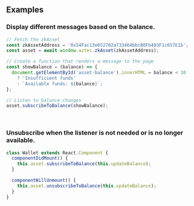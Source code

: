 ## Examples


### Display different messages based on the balance.

```js static
// Fetch the zkAsset
const zkAssetAddress = '0x54Fac13e652702a733464bbcB0Fb403F1c057E1b';
const asset = await window.aztec.zkAsset(zkAssetAddress);

// Create a function that renders a message to the page
const showBalance = (balance) => {
  document.getElementById('asset-balance').innerHTML = balance < 10
    ? 'Insufficient funds'
    : `Available funds: ${balance}`;
};

// Listen to balance changes
asset.subscribeToBalance(showBalance);
```

&nbsp;
&nbsp;

### Unsubscribe when the listener is not needed or is no longer available.

```js static
class Wallet extends React.Component {
  componentDidMount() {
    this.asset.subscribeToBalance(this.updateBalance);
  }

  componentWillUnmount() {
    this.asset.unsubscribeToBalance(this.updateBalance);
  }
}
```
